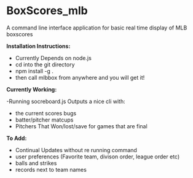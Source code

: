 # BoxScores_mlb
A command line interface application for basic real time display of MLB boxscores

**Installation Instructions:** 
- Currently Depends on node.js 
- cd into the git directory 
- npm install -g . 
- then call mlbbox from anywhere and you will get it!
	
**Currently Working:**

-Running socreboard.js Outputs a nice cli with:
 - the current scores bugs 
 - batter/pitcher matcups
 - Pitchers That Won/lost/save for games that are final 


**To Add:**
- Continual Updates without re running command
- user preferences (Favorite team, divison order, league order etc) 
- balls and strikes
- records next to team names 

